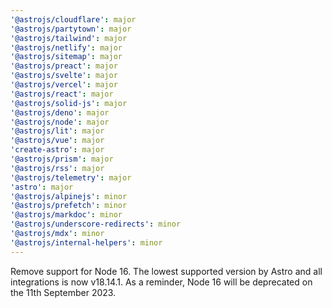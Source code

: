 ```yaml
---
'@astrojs/cloudflare': major
'@astrojs/partytown': major
'@astrojs/tailwind': major
'@astrojs/netlify': major
'@astrojs/sitemap': major
'@astrojs/preact': major
'@astrojs/svelte': major
'@astrojs/vercel': major
'@astrojs/react': major
'@astrojs/solid-js': major
'@astrojs/deno': major
'@astrojs/node': major
'@astrojs/lit': major
'@astrojs/vue': major
'create-astro': major
'@astrojs/prism': major
'@astrojs/rss': major
'@astrojs/telemetry': major
'astro': major
'@astrojs/alpinejs': minor
'@astrojs/prefetch': minor
'@astrojs/markdoc': minor
'@astrojs/underscore-redirects': minor
'@astrojs/mdx': minor
'@astrojs/internal-helpers': minor
---
```


Remove support for Node 16. The lowest supported version by Astro and all integrations is now v18.14.1. As a reminder, Node 16 will be deprecated on the 11th September 2023.
